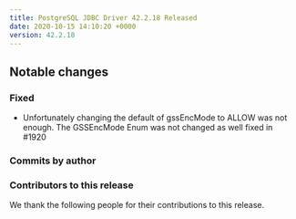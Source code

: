 ```yaml
---
title: PostgreSQL JDBC Driver 42.2.18 Released
date: 2020-10-15 14:10:20 +0000
version: 42.2.18
---
```


## Notable changes

### Fixed

* Unfortunately changing the default of gssEncMode to ALLOW was not enough. The GSSEncMode Enum was not changed as well
fixed in #1920

<!--more-->

### Commits by author

### Contributors to this release

We thank the following people for their contributions to this release.
